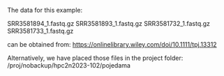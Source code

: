 The data for this example:

SRR3581894_1.fastq.gz
SRR3581893_1.fastq.gz
SRR3581732_1.fastq.gz
SRR3581733_1.fastq.gz

can be obtained from:
https://onlinelibrary.wiley.com/doi/10.1111/tpj.13312

Alternatively, we have placed those files in the project folder:
/proj/nobackup/hpc2n2023-102/pojedama
